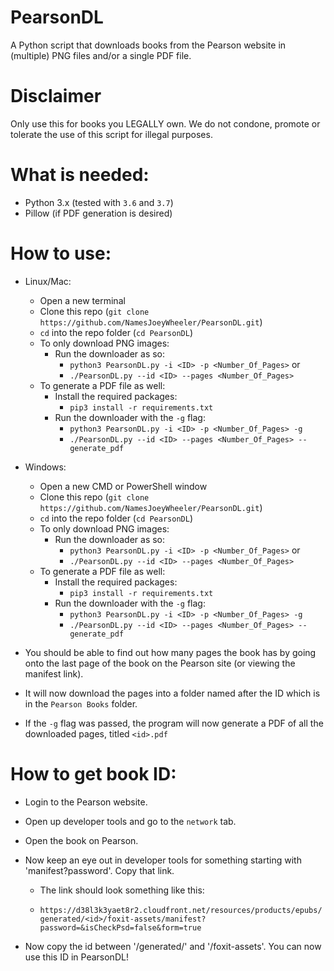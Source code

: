 # PearsonDL

A Python script that downloads books from the Pearson website in (multiple) PNG files and/or a single PDF file.

# Disclaimer

Only use this for books you LEGALLY own. We do not condone, promote or tolerate the use of this script for illegal purposes.

# What is needed:

- Python 3.x (tested with `3.6` and `3.7`)
- Pillow (if PDF generation is desired)

# How to use:

- Linux/Mac:
  - Open a new terminal
  - Clone this repo (`git clone https://github.com/NamesJoeyWheeler/PearsonDL.git`)
  - `cd` into the repo folder (`cd PearsonDL`)
  - To only download PNG images:
    - Run the downloader as so:
      - `python3 PearsonDL.py -i <ID> -p <Number_Of_Pages>` or
      - `./PearsonDL.py --id <ID> --pages <Number_Of_Pages>`
  - To generate a PDF file as well:
    - Install the required packages:
      - `pip3 install -r requirements.txt`
    - Run the downloader with the `-g` flag:
      - `python3 PearsonDL.py -i <ID> -p <Number_Of_Pages> -g`
      - `./PearsonDL.py --id <ID> --pages <Number_Of_Pages> --generate_pdf`

- Windows:
  - Open a new CMD or PowerShell window
  - Clone this repo (`git clone https://github.com/NamesJoeyWheeler/PearsonDL.git`)
  - `cd` into the repo folder (`cd PearsonDL`)
  - To only download PNG images:
    - Run the downloader as so:
      - `python3 PearsonDL.py -i <ID> -p <Number_Of_Pages>` or
      - `./PearsonDL.py --id <ID> --pages <Number_Of_Pages>`
  - To generate a PDF file as well:
    - Install the required packages:
      - `pip3 install -r requirements.txt`
    - Run the downloader with the `-g` flag:
      - `python3 PearsonDL.py -i <ID> -p <Number_Of_Pages> -g`
      - `./PearsonDL.py --id <ID> --pages <Number_Of_Pages> --generate_pdf`

- You should be able to find out how many pages the book has by going onto the last page of the book on the Pearson site (or viewing the manifest link).

- It will now download the pages into a folder named after the ID which is in the `Pearson Books` folder.

- If the `-g` flag was passed, the program will now generate a PDF of all the downloaded pages, titled `<id>.pdf`



# How to get book ID:

- Login to the Pearson website.

- Open up developer tools and go to the `network` tab.

- Open the book on Pearson.

- Now keep an eye out in developer tools for something starting with 'manifest?password'. Copy that link.

  - The link should look something like this:

  - `https://d38l3k3yaet8r2.cloudfront.net/resources/products/epubs/generated/<id>/foxit-assets/manifest?password=&isCheckPsd=false&form=true`
  
- Now copy the id between '/generated/' and '/foxit-assets'. You can now use this ID in PearsonDL!

